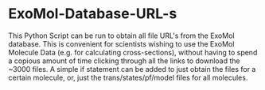 # ExoMol-Database-URL-s
This Python Script can be run to obtain all file URL's from the ExoMol database. 
This is convenient for scientists wishing to use the ExoMol Molecule Data (e.g. for calculating cross-sections), without having to spend a copious amount of time clicking through all the links to download the ~3000 files.
A simple if statement can be added to just obtain the files for a certain molecule, or, just the trans/states/pf/model 
files for all molecules. 
